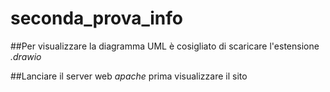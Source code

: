 # seconda_prova_info

##Per visualizzare la diagramma UML è cosigliato di scaricare l'estensione *.drawio*

##Lanciare il server web *apache* prima visualizzare il sito 
